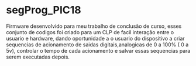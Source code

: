 # segProg_PIC18

Firmware desenvolvido para meu trabalho de conclusão de curso, esses conjunto de codigos foi criado para um CLP de facil interação entre o usuario e hardware, 
dando oportunidade a o usuario do dispositivo a criar sequencias de acionamento de saidas digitais,analogicas de 0 a 100% ( 0 a 5v), controlar o tempo de cada acionamento
e salvar essas sequencias para serem executadas depois.




